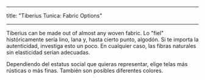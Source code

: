 - - -
title: "Tiberius Tunica: Fabric Options"
- - -

Tiberius can be made out of almost any woven fabric. Lo "fiel" históricamente sería lino, lana y, hasta cierto punto, algodón. Si te importa la autenticidad, investiga esto un poco. En cualquier caso, las fibras naturales sin elasticidad serían adecuadas.

Dependiendo del estatus social que quieras representar, elige telas más rústicas o más finas. También son posibles diferentes colores.
